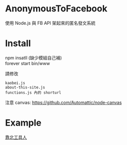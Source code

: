 # AnonymousToFacebook
使用 Node.js 與 FB API 架起來的匿名發文系統

# Install
npm insatll (缺少模組自己補)<br/>
forever start bin/www<br/>

請修改

    kaobei.js
    about-this-site.js
    functions.js 內的 shorturl

注意 canvas: <a href="https://github.com/Automattic/node-canvas" target="_blank">https://github.com/Automattic/node-canvas</a>

# Example
<a href="https://www.facebook.com/toolmanpage/" target="_blank">靠北工具人</a>
